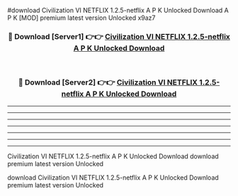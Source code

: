 #download Civilization VI NETFLIX 1.2.5-netflix A P K Unlocked Download A P K [MOD] premium latest version Unlocked x9az7 



<div align="center">
<h3>🔴 Download [Server1] 👉👉 <a href="https://apkdownload-94cd0.web.app/">Civilization VI NETFLIX 1.2.5-netflix A P K Unlocked Download</a></h3><br>

<h3>🔴 Download [Server2] 👉👉 <a href="https://apkdownload-94cd0.web.app/">Civilization VI NETFLIX 1.2.5-netflix A P K Unlocked Download</a></h3>
</div>





----------------------------------------------------------

----------------------------------------------------------

----------------------------------------------------------

----------------------------------------------------------

----------------------------------------------------------

----------------------------------------------------------

----------------------------------------------------------

Civilization VI NETFLIX 1.2.5-netflix A P K Unlocked Download download premium latest version Unlocked

download Civilization VI NETFLIX 1.2.5-netflix A P K Unlocked Download premium latest version Unlocked

